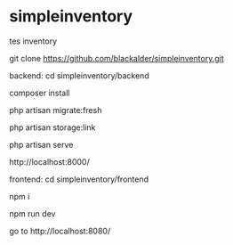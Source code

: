 # simpleinventory
tes inventory

git clone https://github.com/blackalder/simpleinventory.git

backend:
cd simpleinventory/backend

composer install

php artisan migrate:fresh

php artisan storage:link

php artisan serve

http://localhost:8000/

frontend:
cd simpleinventory/frontend

npm i

npm run dev

go to http://localhost:8080/
